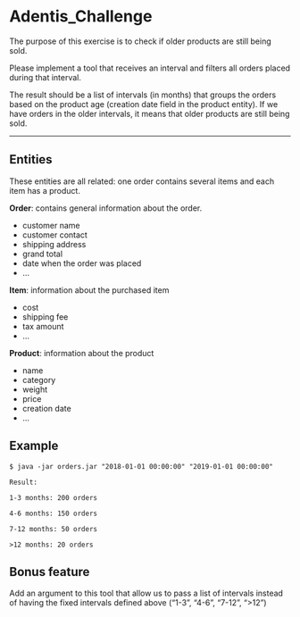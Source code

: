 # Adentis_Challenge
 The purpose of this exercise is to check if older products are still being sold. 

Please implement a tool that receives an interval and filters all orders placed during that interval.

The result should be a list of intervals (in months) that groups the orders based on the product
age (creation date field in the product entity). If we have orders in the older intervals, it means
that older products are still being sold.

 ---
 ## Entities

These entities are all related: one order contains several items and each item has a product.

**Order**: contains general information about the order.

- customer name 
- customer contact
- shipping address
- grand total
- date when the order was placed
-  ...

**Item**: information about the purchased item 
- cost
- shipping fee
- tax amount
- ...
  
**Product**: information about the product 
- name
- category
- weight
- price
- creation date
- ...

## Example
```
$ java -jar orders.jar "2018-01-01 00:00:00" "2019-01-01 00:00:00"
```
```
Result:

1-3 months: 200 orders

4-6 months: 150 orders

7-12 months: 50 orders

>12 months: 20 orders
```
## Bonus feature
Add an argument to this tool that allow us to pass a list of intervals instead of having the fixed intervals defined above (“1-3”, “4-6”, “7-12”, “>12”)